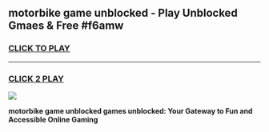 
## motorbike game unblocked - Play Unblocked Gmaes & Free #f6amw
<h3>
<a href="https://premium.freeplayer.one?title=motorbike_game_unblocked&ref=01M">CLICK TO PLAY</a></h3>
<hr>

<h3>
<a href="https://premium.freeplayer.one?title=motorbike_game_unblocked&ref=01M">CLICK 2 PLAY</a>
  
</h3>

<a href="https://premium.freeplayer.one?title=motorbike_game_unblocked&ref=01M"><img src="https://clearcache.store/games.png"></a>


**motorbike game unblocked games unblocked: Your Gateway to Fun and Accessible Online Gaming**
